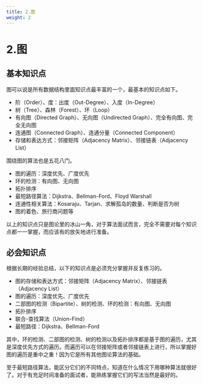 ```yaml
---
title: 2.图
weight: 2
---
```

# 2.图
## 基本知识点
图可以说是所有数据结构里面知识点最丰富的一个，最基本的知识点如下。
* 阶（Order）、度：出度（Out-Degree）、入度（In-Degree）
* 树（Tree）、森林（Forest）、环（Loop）
* 有向图（Directed Graph）、无向图（Undirected Graph）、完全有向图、完全无向图
* 连通图（Connected Graph）、连通分量（Connected Component）
* 存储和表达方式：邻接矩阵（Adjacency Matrix）、邻接链表（Adjacency List）

围绕图的算法也是五花八门。
* 图的遍历：深度优先、广度优先
* 环的检测：有向图、无向图
* 拓扑排序
* 最短路径算法：Dijkstra、Bellman-Ford、Floyd Warshall
* 连通性相关算法：Kosaraju、Tarjan、求解孤岛的数量、判断是否为树
* 图的着色、旅行商问题等

以上的知识点只是图论里的冰山一角，对于算法面试而言，完全不需要对每个知识点都一一掌握，而应该有的放矢地进行准备。

## 必会知识点
根据长期的经验总结，以下的知识点是必须充分掌握并反复练习的。
* 图的存储和表达方式：邻接矩阵（Adjacency Matrix）、邻接链表（Adjacency List）
* 图的遍历：深度优先、广度优先
* 二部图的检测（Bipartite）、树的检测、环的检测：有向图、无向图
* 拓扑排序
* 联合-查找算法（Union-Find）
* 最短路径：Dijkstra、Bellman-Ford

其中，环的检测、二部图的检测、树的检测以及拓扑排序都是基于图的遍历，尤其是深度优先方式的遍历。而遍历可以在邻接矩阵或者邻接链表上进行，所以掌握好图的遍历是重中之重！因为它是所有其他图论算法的基础。

至于最短路径算法，能区分它们的不同特点，知道在什么情况下用哪种算法就很好了。对于有充足时间准备的面试者，能熟练掌握它们的写法当然是最好的。

